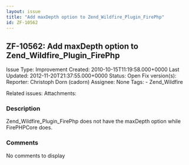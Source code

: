 ```yaml
---
layout: issue
title: "Add maxDepth option to Zend_Wildfire_Plugin_FirePhp"
id: ZF-10562
---
```


ZF-10562: Add maxDepth option to Zend\_Wildfire\_Plugin\_FirePhp
----------------------------------------------------------------

 Issue Type: Improvement Created: 2010-10-15T11:19:58.000+0000 Last Updated: 2012-11-20T21:37:55.000+0000 Status: Open Fix version(s): 
 Reporter:  Christoph Dorn (cadorn)  Assignee:  None  Tags: - Zend\_Wildfire
 
 Related issues: 
 Attachments: 
### Description

Zend\_Wildfire\_Plugin\_FirePhp does not have the maxDepth option while FirePHPCore does.

 

 

### Comments

No comments to display